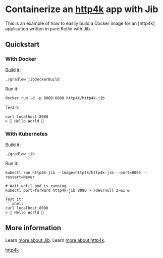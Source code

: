 # Containerize an [http4k](http://http4k.org/) app with Jib

This is an example of how to easily build a Docker image for an [http4k] application written in pure Kotlin with Jib.

## Quickstart

### With Docker

Build it:
```shell
./gradlew jibDockerBuild
```

Run it:
```shell
docker run -d -p 8080:8080 http4k/http4k-jib
```

Test it:
```shell
curl localhost:8080
> 🥳 Hello World 🥳
```

### With Kubernetes

Build it:
```shell
./gradlew jib
```

Run it:
```shell
kubectl run http4k-jib --image=http4k/http4k-jib --port=8080 --restart=Never

# Wait until pod is running
kubectl port-forward http4k-jib 8080 > /dev/null 2>&1 &

Test it:
```shell
curl localhost:8080
> 🥳 Hello World 🥳
```

## More information

Learn [more about Jib](https://github.com/GoogleContainerTools/jib).
Learn [more about http4k](https://http4k.org).

[http4k](http://http4k.org/)